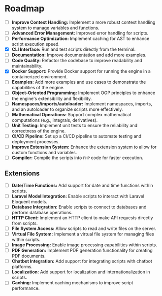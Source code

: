 # Roadmap

- [ ] **Improve Context Handling:** Implement a more robust context handling system to manage variables and functions.
- [ ] **Advanced Error Management:** Improved error handling for scripts.
- [ ] **Performance Optimization:** Implement caching for AST to enhance script execution speed.
- [x] **CLI Interface:** Run and test scripts directly from the terminal.
- [ ] **Documentation:** Improve documentation and add more examples.
- [ ] **Code Quality:** Refactor the codebase to improve readability and maintainability.
- [x] **Docker Support:** Provide Docker support for running the engine in a containerized environment.
- [ ] **Examples:** Add more examples and use cases to demonstrate the capabilities of the engine.
- [ ] **Object-Oriented Programming:** Implement OOP principles to enhance the engine's extensibility and flexibility.
- [ ] **Namespaces/imports/autoloader:** Implement namespaces, imports, and an autoloader to organize scripts more effectively.
- [ ] **Mathematical Operations:** Support complex mathematical computations (e.g., integrals, derivatives).
- [ ] **Unit Testing:** Implement unit tests to ensure the reliability and correctness of the engine.
- [ ] **CI/CD Pipeline:** Set up a CI/CD pipeline to automate testing and deployment processes.
- [ ] **Improve Extension System:** Enhance the extension system to allow for custom functions and variables.
- [ ] **Compiler:** Compile the scripts into `PHP` code for faster execution.

## Extensions

- [ ] **Date/Time Functions:** Add support for date and time functions within scripts.
- [ ] **Laravel Model Integration:** Enable scripts to interact with Laravel Eloquent models.
- [ ] **Database Integration:** Enable scripts to connect to databases and perform database operations.
- [ ] **HTTP Client:** Implement an HTTP client to make API requests directly from scripts.
- [ ] **File System Access:** Allow scripts to read and write files on the server.
- [ ] **Virtual File System:** Implement a virtual file system for managing files within scripts.
- [ ] **Image Processing:** Enable image processing capabilities within scripts.
- [ ] **PDF Generation:** Implement PDF generation functionality for creating PDF documents.
- [ ] **Chatbot Integration:** Add support for integrating scripts with chatbot platforms.
- [ ] **Localization:** Add support for localization and internationalization in scripts.
- [ ] **Caching:** Implement caching mechanisms to improve script performance.
